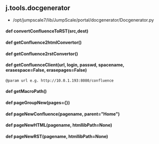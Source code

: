 ## j.tools.docgenerator

- /opt/jumpscale7/lib/JumpScale/portal/docgenerator/Docgenerator.py

#### def convertConfluenceToRST(src,dest) 

    

#### def getConfluence2htmlConvertor() 

    

#### def getConfluence2rstConvertor() 

    

#### def getConfluenceClient(url, login, passwd, spacename, erasespace=False, erasepages=False) 

    @param url e.g. http://10.0.1.193:8080/confluence

#### def getMacroPath() 

    

#### def pageGroupNew(pages=\{\}) 

    

#### def pageNewConfluence(pagename, parent="Home") 

    

#### def pageNewHTML(pagename, htmllibPath=None) 

    

#### def pageNewRST(pagename, htmllibPath=None) 

    

